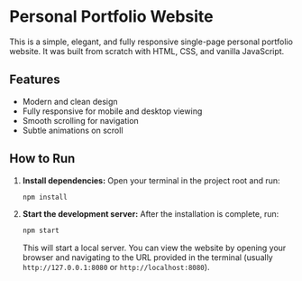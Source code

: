 # Personal Portfolio Website

This is a simple, elegant, and fully responsive single-page personal portfolio website. It was built from scratch with HTML, CSS, and vanilla JavaScript.

## Features

- Modern and clean design
- Fully responsive for mobile and desktop viewing
- Smooth scrolling for navigation
- Subtle animations on scroll

## How to Run

1. **Install dependencies:**
   Open your terminal in the project root and run:
   ```bash
   npm install
   ```

2. **Start the development server:**
   After the installation is complete, run:
   ```bash
   npm start
   ```

   This will start a local server. You can view the website by opening your browser and navigating to the URL provided in the terminal (usually `http://127.0.0.1:8080` or `http://localhost:8080`).